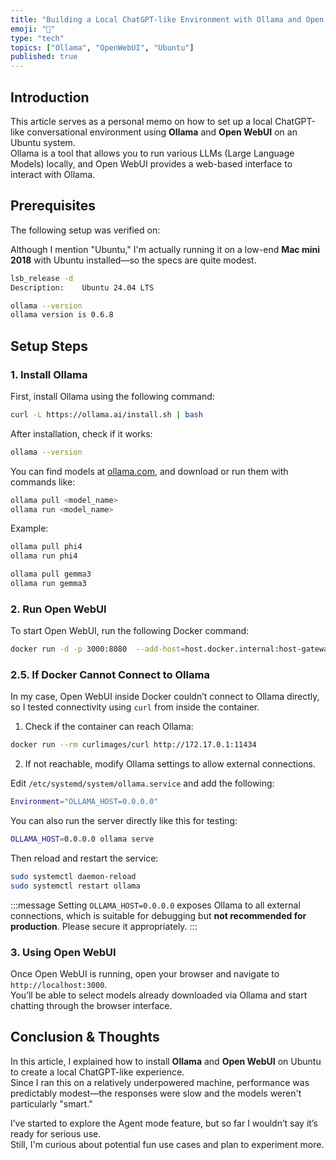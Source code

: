 ```yaml
---
title: "Building a Local ChatGPT-like Environment with Ollama and Open WebUI on Ubuntu"
emoji: "🦙"
type: "tech"
topics: ["Ollama", "OpenWebUI", "Ubuntu"]
published: true
---
```


## Introduction

This article serves as a personal memo on how to set up a local ChatGPT-like conversational environment using **Ollama** and **Open WebUI** on an Ubuntu system.  
Ollama is a tool that allows you to run various LLMs (Large Language Models) locally, and Open WebUI provides a web-based interface to interact with Ollama.

## Prerequisites

The following setup was verified on:

Although I mention "Ubuntu," I'm actually running it on a low-end **Mac mini 2018** with Ubuntu installed—so the specs are quite modest.

```bash
lsb_release -d
Description:	Ubuntu 24.04 LTS
```

```bash
ollama --version
ollama version is 0.6.8
```

## Setup Steps

### 1. Install Ollama

First, install Ollama using the following command:

```bash
curl -L https://ollama.ai/install.sh | bash
```

After installation, check if it works:

```bash
ollama --version
```

You can find models at [ollama.com](https://ollama.com/), and download or run them with commands like:

```bash
ollama pull <model_name>
ollama run <model_name>
```

Example:

```bash
ollama pull phi4
ollama run phi4

ollama pull gemma3
ollama run gemma3
```

### 2. Run Open WebUI

To start Open WebUI, run the following Docker command:

```bash
docker run -d -p 3000:8080  --add-host=host.docker.internal:host-gateway -v open-webui:/app/backend/data ghcr.io/open-webui/open-webui:main
```

### 2.5. If Docker Cannot Connect to Ollama

In my case, Open WebUI inside Docker couldn’t connect to Ollama directly, so I tested connectivity using `curl` from inside the container.

1. Check if the container can reach Ollama:

```bash
docker run --rm curlimages/curl http://172.17.0.1:11434
```

2. If not reachable, modify Ollama settings to allow external connections.

Edit `/etc/systemd/system/ollama.service` and add the following:

```bash
Environment="OLLAMA_HOST=0.0.0.0"
```

You can also run the server directly like this for testing:

```bash
OLLAMA_HOST=0.0.0.0 ollama serve
```

Then reload and restart the service:

```bash
sudo systemctl daemon-reload
sudo systemctl restart ollama
```

:::message
Setting `OLLAMA_HOST=0.0.0.0` exposes Ollama to all external connections, which is suitable for debugging but **not recommended for production**. Please secure it appropriately.
:::

### 3. Using Open WebUI

Once Open WebUI is running, open your browser and navigate to `http://localhost:3000`.  
You’ll be able to select models already downloaded via Ollama and start chatting through the browser interface.

## Conclusion & Thoughts

In this article, I explained how to install **Ollama** and **Open WebUI** on Ubuntu to create a local ChatGPT-like experience.  
Since I ran this on a relatively underpowered machine, performance was predictably modest—the responses were slow and the models weren't particularly "smart."

I’ve started to explore the Agent mode feature, but so far I wouldn’t say it’s ready for serious use.  
Still, I'm curious about potential fun use cases and plan to experiment more.
